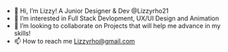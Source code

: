 - 👋 Hi, I’m Lizzy! A Junior Designer & Dev @Lizzyrho21
- 👀 I’m interested in Full Stack Devlopment, UX/UI Design and Animation
- 💞️ I’m looking to collaborate on Projects that will help me advance in my skills!
- 📫 How to reach me Lizzyrho@gmail.com

<!---
Lizzyrho21/Lizzyrho21 is a ✨ special ✨ repository because its `README.md` (this file) appears on your GitHub profile.
You can click the Preview link to take a look at your changes.
--->
